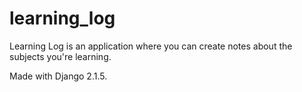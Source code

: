 # learning_log
Learning Log is an application where you can create notes about the subjects you're learning.

Made with Django 2.1.5.
